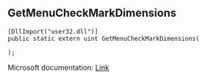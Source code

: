 ## GetMenuCheckMarkDimensions

```
[DllImport("user32.dll")]
public static extern uint GetMenuCheckMarkDimensions(
   
);
```

Microsoft documentation: [Link](https://docs.microsoft.com/en-us/windows/win32/api/winuser/nf-winuser-getmenucheckmarkdimensions)
